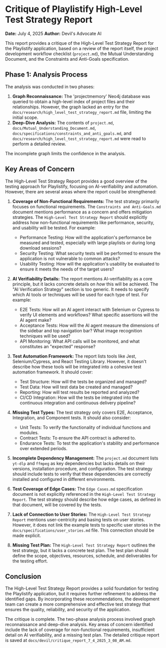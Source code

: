 # Critique of Playlistify High-Level Test Strategy Report

**Date:** July 4, 2025
**Author:** Devil's Advocate AI

This report provides a critique of the High-Level Test Strategy Report for the Playlistify application, based on a review of the report itself, the project development workflow checklist (`project.md`), the Mutual Understanding Document, and the Constraints and Anti-Goals specification.

## Phase 1: Analysis Process

The analysis was conducted in two phases:

1.  **Graph Reconnaissance:** The 'projectmemory' Neo4j database was queried to obtain a high-level index of project files and their relationships. However, the graph lacked an entry for the `docs/research/high_level_test_strategy_report.md` file, limiting the initial scope.
2.  **Deep-Dive Analysis:** The contents of `project.md`, `docs/Mutual_Understanding_Document.md`, `docs/specifications/constraints_and_anti_goals.md`, and `docs/research/high_level_test_strategy_report.md` were read to perform a detailed review.

The incomplete graph limits the confidence in the analysis.

## Key Areas of Concern

The High-Level Test Strategy Report provides a good overview of the testing approach for Playlistify, focusing on AI-verifiability and automation. However, there are several areas where the report could be strengthened:

1.  **Coverage of Non-Functional Requirements:** The test strategy primarily focuses on functional requirements. The `Constraints and Anti-Goals.md` document mentions performance as a concern and offers mitigation strategies. The `High-Level Test Strategy Report` should explicitly address how non-functional requirements like performance, security, and usability will be tested. For example:
    *   Performance Testing: How will the application's performance be measured and tested, especially with large playlists or during long download sessions?
    *   Security Testing: What security tests will be performed to ensure the application is not vulnerable to common attacks?
    *   Usability Testing: How will the application's usability be evaluated to ensure it meets the needs of the target users?

2.  **AI Verifiability Details:** The report mentions AI-verifiability as a core principle, but it lacks concrete details on *how* this will be achieved. The "AI Verification Strategy" section is too generic. It needs to specify which AI tools or techniques will be used for each type of test. For example:
    *   E2E Tests: How will an AI agent interact with Selenium or Cypress to verify UI elements and workflows? What specific assertions will the AI agent make?
    *   Acceptance Tests: How will the AI agent measure the dimensions of the sidebar and top navigation bar? What image recognition techniques will be used?
    *   API Monitoring: What API calls will be monitored, and what constitutes an "expected" response?

3.  **Test Automation Framework:** The report lists tools like Jest, Selenium/Cypress, and React Testing Library. However, it doesn't describe how these tools will be integrated into a cohesive test automation framework. It should cover:
    *   Test Structure: How will the tests be organized and managed?
    *   Test Data: How will test data be created and managed?
    *   Reporting: How will test results be reported and analyzed?
    *   CI/CD Integration: How will the tests be integrated into the continuous integration and continuous delivery pipeline?

4.  **Missing Test Types:** The test strategy only covers E2E, Acceptance, Integration, and Component tests. It should also consider:
    *   Unit Tests: To verify the functionality of individual functions and modules.
    *   Contract Tests: To ensure the API contract is adhered to.
    *   Endurance Tests: To test the application's stability and performance over extended periods.

5.  **Incomplete Dependency Management:** The `project.md` document lists `yt-dlp` and `ffmpeg` as key dependencies but lacks details on their versions, installation procedure, and configuration. The test strategy should include tests to verify that these dependencies are correctly installed and configured in different environments.

6.  **Test Coverage of Edge Cases:** The `Edge Cases.md` specification document is not explicitly referenced in the `High-Level Test Strategy Report`. The test strategy should describe how edge cases, as defined in that document, will be covered by the tests.

7.  **Lack of Connection to User Stories:** The `High-Level Test Strategy Report` mentions user-centricity and basing tests on user stories. However, it does not link the example tests to specific user stories in the `docs/specifications/user_stories.md` file. This connection should be made explicit.

8.  **Missing Test Plan:** The `High-Level Test Strategy Report` outlines the test strategy, but it lacks a concrete test plan. The test plan should define the scope, objectives, resources, schedule, and deliverables for the testing effort.

## Conclusion

The High-Level Test Strategy Report provides a solid foundation for testing the Playlistify application, but it requires further refinement to address the identified gaps. By incorporating these recommendations, the development team can create a more comprehensive and effective test strategy that ensures the quality, reliability, and security of the application.

The critique is complete. The two-phase analysis process involved graph reconnaissance and deep-dive analysis. Key areas of concern identified include the lack of coverage for non-functional requirements, insufficient detail on AI verifiability, and a missing test plan. The detailed critique report is saved at `docs/devil/critique_report_7_4_2025_3_08_AM.md`.